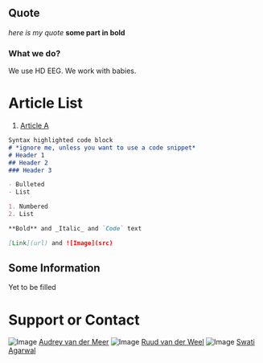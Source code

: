 ## Quote

_here is my quote_ **some part in bold**

### What we do?

We use HD EEG. We work with babies.

# Article List

1. [Article A](https://mahajanab.github.io/NuLab-Website.github.io/article1)


```markdown
Syntax highlighted code block
# *ignore me, unless you want to use a code snippet*
# Header 1
## Header 2
### Header 3

- Bulleted
- List

1. Numbered
2. List

**Bold** and _Italic_ and `Code` text

[Link](url) and ![Image](src)
```


## Some Information

Yet to be filled

# Support or Contact

![Image](src) [Audrey van der Meer](https://www.ntnu.edu/employees/audrey.meer)     ![Image](src) [Ruud van der Weel](https://www.ntnu.edu/employees/ruud.weel)     ![Image](src) [Swati Agarwal](https://www.ntnu.edu/employees/swati.aggarwal)
